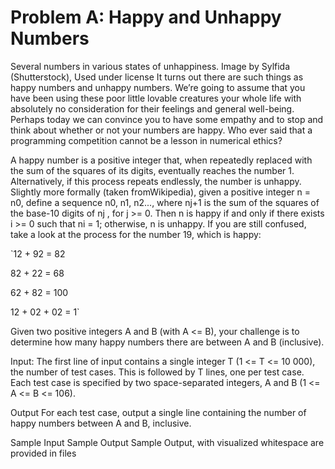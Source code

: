 # Problem A: Happy and Unhappy Numbers

Several numbers in various states of unhappiness. Image by Sylfida (Shutterstock), Used under license 
It turns out there are such things as happy numbers and unhappy numbers. We’re going to assume that you have been using these
poor little lovable creatures your whole life with absolutely no consideration for their feelings and general well-being. Perhaps
today we can convince you to have some empathy and to stop and think about whether or not your numbers are happy. Who
ever said that a programming competition cannot be a lesson in numerical ethics?

A happy number is a positive integer that, when repeatedly replaced with the sum of the squares of its digits, eventually
reaches the number 1. Alternatively, if this process repeats endlessly, the number is unhappy.
Slightly more formally (taken fromWikipedia), given a positive integer n = n0, define a sequence n0, n1, n2...,
where nj+1 is the sum of the squares of the base-10 digits of nj , for j >= 0. Then n is happy if and only if there exists
i >= 0 such that ni = 1; otherwise, n is unhappy.
If you are still confused, take a look at the process for the number 19, which is happy:

`12 + 92 = 82

82 + 22 = 68

62 + 82 = 100

12 + 02 + 02 = 1`

Given two positive integers A and B (with A <= B), your challenge is to determine how many happy
numbers there are between A and B (inclusive).

Input:
The first line of input contains a single integer T (1 <= T <= 10 000), the number of test cases. This is
followed by T lines, one per test case. Each test case is specified by two space-separated integers, A and B (1 <= A <= B <= 106).

Output
For each test case, output a single line containing the number of happy numbers between A and B, inclusive. 

Sample Input Sample Output Sample Output, with visualized whitespace are provided in files

